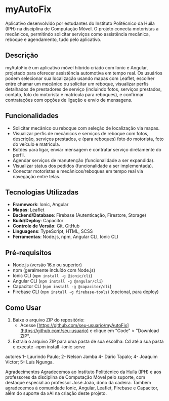 # myAutoFix

Aplicativo desenvolvido por estudantes do Instituto Politécnico da Huíla (IPH) na disciplina de Computação Móvel. O projeto conecta motoristas a mecânicos, permitindo solicitar serviços como assistência mecânica, reboque e agendamento, tudo pelo aplicativo.

## Descrição
myAutoFix é um aplicativo móvel híbrido criado com Ionic e Angular, projetado para oferecer assistência automotiva em tempo real. Os usuários podem selecionar sua localização usando mapas com Leaflet, escolher entre chamar um mecânico ou solicitar um reboque, visualizar perfis detalhados de prestadores de serviço (incluindo fotos, serviços prestados, contato, foto do motorista e matrícula para reboques), e confirmar contratações com opções de ligação e envio de mensagens.

## Funcionalidades
- Solicitar mecânico ou reboque com seleção de localização via mapas.
- Visualizar perfis de mecânicos e serviços de reboque com fotos, descrição, serviços prestados, e (para reboques) foto do motorista, foto do veículo e matrícula.
- Botões para ligar, enviar mensagem e contratar serviço diretamente do perfil.
- Agendar serviços de manutenção (funcionalidade a ser expandida).
- Visualizar status dos pedidos (funcionalidade a ser implementada).
- Conectar motoristas e mecânicos/reboques em tempo real via navegação entre telas.

## Tecnologias Utilizadas
- **Framework**: Ionic, Angular
- **Mapas**: Leaflet
- **Backend/Database**: Firebase (Autenticação, Firestore, Storage)
- **Build/Deploy**: Capacitor
- **Controle de Versão**: Git, GitHub
- **Linguagens**: TypeScript, HTML, SCSS
- **Ferramentas**: Node.js, npm, Angular CLI, Ionic CLI

## Pré-requisitos
- Node.js (versão 16.x ou superior)
- npm (geralmente incluído com Node.js)
- Ionic CLI (`npm install -g @ionic/cli`)
- Angular CLI (`npm install -g @angular/cli`)
- Capacitor CLI (`npm install -g @capacitor/cli`)
- Firebase CLI (`npm install -g firebase-tools`) (opcional, para deploy)

## Como Usar
1. Baixe o arquivo ZIP do repositório:
   - Acesse [https://github.com/seu-usuario/myAutoFix](https://github.com/seu-usuario) e clique em "Code" > "Download ZIP".
2. Extraia o arquivo ZIP para uma pasta de sua escolha:
Cd até a sua pasta e execute
-npm install
-ionic serve


autores 
1- Laurindo Paulo;
2- Nelson Jamba
4- Dário Tapalo;
4- Joaquim Victor;
5- Luís Ngunga.

Agradecimentos
Agradecemos ao Instituto Politécnico da Huíla (IPH) e aos professores da disciplina de Computação Móvel pelo suporte, com destaque especial ao professor José João,
dono da cadeira. Também agradecemos à comunidade Ionic, Angular, Leaflet, Firebase e Capacitor, além do suporte da xAI na criação deste projeto.


